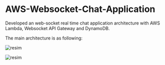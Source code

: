# AWS-Websocket-Chat-Application

Developed an web-socket real time chat application architecture with AWS Lambda, Websocket API Gateway and DynamoDB. 

The main architecture is as following:

![resim](https://user-images.githubusercontent.com/55497058/116785749-e26b3500-aaa3-11eb-80d4-177339c375ad.png)

![resim](https://user-images.githubusercontent.com/55497058/116785780-03cc2100-aaa4-11eb-884c-f1e994df9fbe.png)
